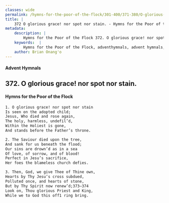 ```yaml
---
classes: wide
permalink: /hymns-for-the-poor-of-the-flock/301-400/371-380/O-glorious-grace!-nor-spot-nor-stain/
title: |
    372 O glorious grace! nor spot nor stain. - Hymns for the Poor of the Flock
metadata:
    description: |
        Hymns for the Poor of the Flock 372. O glorious grace! nor spot nor stain.. O glorious grace! nor spot nor stain Is seen on the adopted child; Jesus, Who died and rose again, The holy, harmless, undefil’d, Within the Holiest is gone, And stands before the Father’s throne. 
    keywords:  |
        Hymns for the Poor of the Flock, adventhymnals, advent hymnals, O glorious grace! nor spot nor stain., O glorious grace! nor spot nor stain, 
    author: Brian Onang'o
---
```


#### Advent Hymnals
## 372. O glorious grace! nor spot nor stain.
####  Hymns for the Poor of the Flock

```txt
1. O glorious grace! nor spot nor stain
Is seen on the adopted child;
Jesus, Who died and rose again,
The holy, harmless, undefil’d,
Within the Holiest is gone,
And stands before the Father’s throne.

2. The Saviour died upon the tree,
And sank for us beneath the flood; 
Our sins are drown’d as in a sea 
Of love, of sorrow, and of blood! 
Perfect in Jesu’s sacrifice,
Her foes the blameless church defies.

3. Then, God, we give Thee of Thine own,
Hearts by Thy Jesu’s cross subdued, 
Polluted once, and hearts of stone,
But by Thy Spirit now renew’d;373—374
Look on, Thou glorious Priest and King, 
While we to God this off1 ring bring.
```